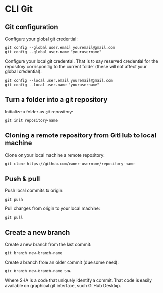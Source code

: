 # CLI Git
## Git configuration
Configure your global git credential:
```
git config --global user.email youremail@gmail.com
git config --global user.name "yourusername"
```
Configure your local git credential. That is to say reserved credential for the repository corrispondig to the current folder (these will not affect your global credential):
```
git config --local user.email youremail@gmail.com
git config --local user.name "yourusername"
```
## Turn a folder into a git repository
Initialize a folder as git repository:
```
git init repository-name
```
## Cloning a remote repository from GitHub to local machine
Clone on your local machine a remote repository:
```
git clone https://github.com/owner-username/repository-name
```
## Push & pull
Push local commits to origin:
```
git push
```
Pull changes from origin to your local machine:
```
git pull
```
## Create a new branch
Create a new branch from the last commit:
```
git branch new-branch-name
```
Create a branch from an older commit (due some need):
```
git branch new-branch-name SHA
```
Where SHA is a code that uniquely identify a commit. That code is easily available on graphical git interface, such GitHub Desktop.
